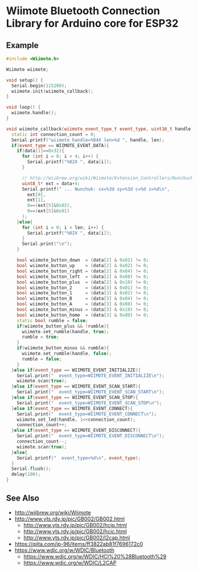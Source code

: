 # Wiimote Bluetooth Connection Library for Arduino core for ESP32

## Example

```WiimoteDemo.ino.cpp
#include <Wiimote.h>

Wiimote wiimote;

void setup() {
  Serial.begin(115200);
  wiimote.init(wiimote_callback);
}

void loop() {
  wiimote.handle();
}

void wiimote_callback(wiimote_event_type_t event_type, uint16_t handle, uint8_t *data, size_t len) {
  static int connection_count = 0;
  Serial.printf("wiimote handle=%04X len=%d ", handle, len);
  if(event_type == WIIMOTE_EVENT_DATA){
    if(data[1]==0x32){
      for (int i = 0; i < 4; i++) {
        Serial.printf("%02X ", data[i]);
      }

      // http://wiibrew.org/wiki/Wiimote/Extension_Controllers/Nunchuck
      uint8_t* ext = data+4;
      Serial.printf(" ... Nunchuk: sx=%3d sy=%3d c=%d z=%d\n",
        ext[0],
        ext[1],
        0==(ext[5]&0x02),
        0==(ext[5]&0x01)
      );
    }else{
      for (int i = 0; i < len; i++) {
        Serial.printf("%02X ", data[i]);
      }
      Serial.print("\n");
    }

    bool wiimote_button_down  = (data[2] & 0x01) != 0;
    bool wiimote_button_up    = (data[2] & 0x02) != 0;
    bool wiimote_button_right = (data[2] & 0x04) != 0;
    bool wiimote_button_left  = (data[2] & 0x08) != 0;
    bool wiimote_button_plus  = (data[2] & 0x10) != 0;
    bool wiimote_button_2     = (data[3] & 0x01) != 0;
    bool wiimote_button_1     = (data[3] & 0x02) != 0;
    bool wiimote_button_B     = (data[3] & 0x04) != 0;
    bool wiimote_button_A     = (data[3] & 0x08) != 0;
    bool wiimote_button_minus = (data[3] & 0x10) != 0;
    bool wiimote_button_home  = (data[3] & 0x80) != 0;
    static bool rumble = false;
    if(wiimote_button_plus && !rumble){
      wiimote.set_rumble(handle, true);
      rumble = true;
    }
    if(wiimote_button_minus && rumble){
      wiimote.set_rumble(handle, false);
      rumble = false;
    }
  }else if(event_type == WIIMOTE_EVENT_INITIALIZE){
    Serial.print("  event_type=WIIMOTE_EVENT_INITIALIZE\n");
    wiimote.scan(true);
  }else if(event_type == WIIMOTE_EVENT_SCAN_START){
    Serial.print("  event_type=WIIMOTE_EVENT_SCAN_START\n");
  }else if(event_type == WIIMOTE_EVENT_SCAN_STOP){
    Serial.print("  event_type=WIIMOTE_EVENT_SCAN_STOP\n");
  }else if(event_type == WIIMOTE_EVENT_CONNECT){
    Serial.print("  event_type=WIIMOTE_EVENT_CONNECT\n");
    wiimote.set_led(handle, 1<<connection_count);
    connection_count++;
  }else if(event_type == WIIMOTE_EVENT_DISCONNECT){
    Serial.print("  event_type=WIIMOTE_EVENT_DISCONNECT\n");
    connection_count--;
    wiimote.scan(true);
  }else{
    Serial.printf("  event_type=%d\n", event_type);
  }
  Serial.flush();
  delay(100);
}
```

## See Also
- http://wiibrew.org/wiki/Wiimote
- http://www.yts.rdy.jp/pic/GB002/GB002.html
	- http://www.yts.rdy.jp/pic/GB002/hcip.html
	- http://www.yts.rdy.jp/pic/GB002/hcic.html
	- http://www.yts.rdy.jp/pic/GB002/l2cap.html
- https://qiita.com/jp-96/items/ff3822ab81f7696172c0
- https://www.wdic.org/w/WDIC/Bluetooth
	- https://www.wdic.org/w/WDIC/HCI%20%28Bluetooth%29
	- https://www.wdic.org/w/WDIC/L2CAP
